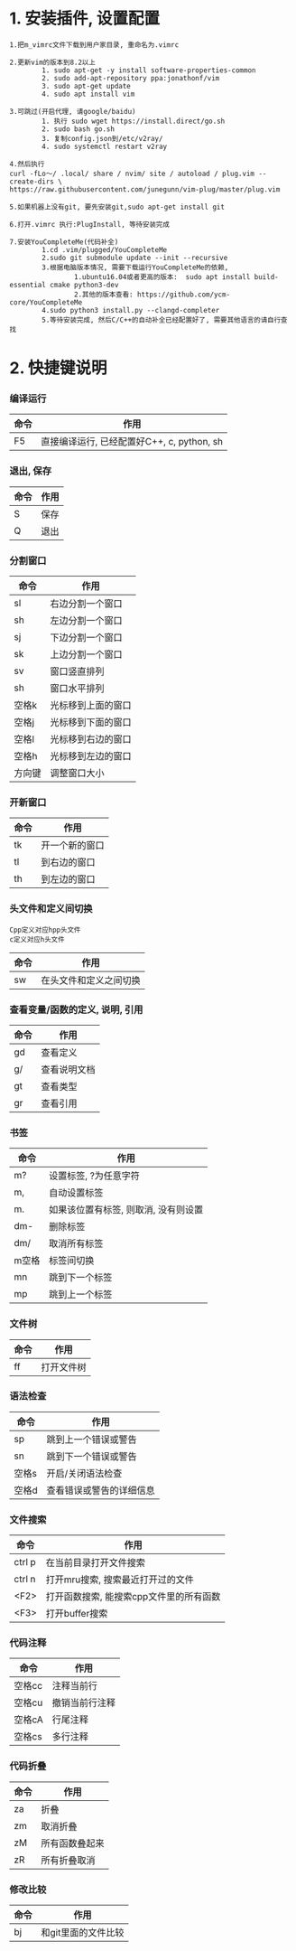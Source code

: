 # 1. 安装插件, 设置配置
	1.把m_vimrc文件下载到用户家目录, 重命名为.vimrc
	
	2.更新vim的版本到8.2以上
			1. sudo apt-get -y install software-properties-common
			2. sudo add-apt-repository ppa:jonathonf/vim 
			3. sudo apt-get update
			4. sudo apt install vim

	3.可跳过(开启代理, 请google/baidu)
			1. 执行 sudo wget https://install.direct/go.sh
			2. sudo bash go.sh
			3. 复制config.json到/etc/v2ray/
			4. sudo systemctl restart v2ray
			
	4.然后执行
	curl -fLo〜/ .local/ share / nvim/ site / autoload / plug.vim --create-dirs \
    https://raw.githubusercontent.com/junegunn/vim-plug/master/plug.vim
	
	5.如果机器上没有git, 要先安装git,sudo apt-get install git 
	
	6.打开.vimrc 执行:PlugInstall, 等待安装完成
	
	7.安装YouCompleteMe(代码补全)
			1.cd .vim/plugged/YouCompleteMe
			2.sudo git submodule update --init --recursive
			3.根据电脑版本情况, 需要下载运行YouCompleteMe的依赖,
					1.ubuntu16.04或者更高的版本:  sudo apt install build-essential cmake python3-dev
					2.其他的版本查看: https://github.com/ycm-core/YouCompleteMe
 			4.sudo python3 install.py --clangd-completer
 			5.等待安装完成, 然后C/C++的自动补全已经配置好了, 需要其他语言的请自行查找


# 2. 快捷键说明
### 编译运行

|命令|作用|
|-|-|
|F5|直接编译运行, 已经配置好C++, c, python, sh|

### 退出, 保存
|命令|作用|
|-|-|
|S|保存|
|Q|退出|

### 分割窗口
|命令|作用|
|-|-|
|sl|右边分割一个窗口|
|sh|左边分割一个窗口|
|sj|下边分割一个窗口|
|sk|上边分割一个窗口|
|sv|窗口竖直排列|
|sh|窗口水平排列|
|空格k|光标移到上面的窗口|
|空格j|光标移到下面的窗口|
|空格l|光标移到右边的窗口|
|空格h|光标移到左边的窗口|
|方向键|调整窗口大小|

### 开新窗口
|命令|作用|
|-|-|
|tk|开一个新的窗口|
|tl|到右边的窗口|
|th|到左边的窗口|

### 头文件和定义间切换
```
Cpp定义对应hpp头文件
c定义对应h头文件
```
|命令|作用|
|-|-|
|sw|在头文件和定义之间切换|

### 查看变量/函数的定义, 说明, 引用
|命令|作用|
|-|-|
|gd|查看定义|
|g/|查看说明文档|
|gt|查看类型|
|gr|查看引用|

### 书签
|命令|作用|
|-|-|
|m?|设置标签, ?为任意字符|
|m,|自动设置标签|
|m.|如果该位置有标签, 则取消, 没有则设置|
|dm-|删除标签|
|dm/|取消所有标签|
|m空格|标签间切换|
|mn|跳到下一个标签|
|mp|跳到上一个标签|


### 文件树
|命令|作用|
|-|-|
|ff|打开文件树


### 语法检查
|命令|作用|
|-|-|
|sp|跳到上一个错误或警告|
|sn|跳到下一个错误或警告|
|空格s|开启/关闭语法检查|
|空格d|查看错误或警告的详细信息|


### 文件搜索
|命令|作用|
|-|-|
|ctrl p|在当前目录打开文件搜索|
|ctrl n|打开mru搜索, 搜索最近打开过的文件|
|\<F2>|打开函数搜索, 能搜索cpp文件里的所有函数|
|\<F3>|打开buffer搜索|

### 代码注释
|命令|作用|
|-|-|
|空格cc|注释当前行|
|空格cu|撤销当前行注释|
|空格cA|行尾注释|
|空格cs|多行注释|

### 代码折叠
|命令|作用|
|-|-|
|za|折叠|
|zm|取消折叠|
|zM|所有函数叠起来|
|zR|所有折叠取消|

### 修改比较
|命令|作用|
|-|-|
|bj|和git里面的文件比较|
